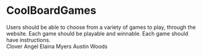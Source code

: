 # CoolBoardGames
Users should be able to choose from a variety of games to play, through the website. Each game should be playable and winnable. Each game should have instructions.    
Clover Angel
Elaina Myers
Austin Woods

